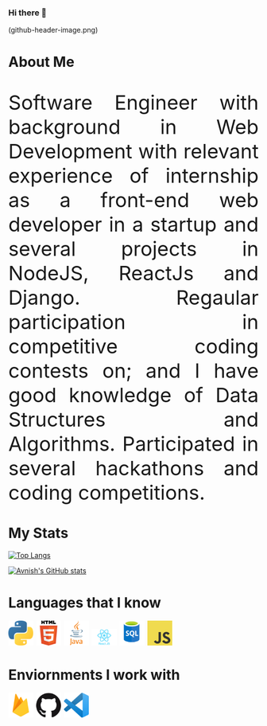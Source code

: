 ### Hi there 👋

<!--
**SoniBhanu/SoniBhanu** is a ✨ _special_ ✨ repository because its `README.md` (this file) appears on your GitHub profile.

Here are some ideas to get you started:

- 🔭 I’m currently working on ...
- 🌱 I’m currently learning ...
- 👯 I’m looking to collaborate on ...
- 🤔 I’m looking for help with ...
- 💬 Ask me about ...
- 📫 How to reach me: ...
- 😄 Pronouns: ...
- ⚡ Fun fact: ...
-->

(github-header-image.png)

# About Me
<p style="text-align: justify; font-size: 40px;">Software Engineer with background in Web Development with relevant experience of internship as a front-end web developer in a startup and several projects in NodeJS, ReactJs and Django. Regaular participation in competitive coding contests on; and I have good knowledge of Data Structures and Algorithms. Participated in several hackathons and coding competitions.
</p>

# My Stats
[![Top Langs](https://github-readme-stats.vercel.app/api/top-langs/?username=SoniBhanu&layout=compact)](https://github.com/SoniBhanu/github-readme-stats)
<br>

<span style="align: text-right">

[![Avnish's GitHub stats](https://github-readme-stats.vercel.app/api?username=SoniBhanu&hide=stars&count_private=true&show_icons=true&theme=radical)](https://github.com/SoniBhanu/github-readme-stats)
</span>
<br>

# Languages that I know

<img src="python.png" style="width: 50px; margin-right: 2px;"/>
<img src="html.png" style="width: 50px; margin-right: 2px;"/>
<img src="java.png" style="width: 50px; margin-right: 2px;"/>
<img src="react.png" style="width: 50px; margin-right: 2px;"/>
<img src="sql.png" style="width: 50px; margin-right: 2px;"/>
<img src="javascript.png" style="width: 50px; margin-right: 2px;"/>
<br>

# Enviornments I work with

<img src="firebase.png" style="width: 50px; margin-right: 2px;"/>
<img src="github.png" style="width: 50px; margin-right: 2px;"/>
<img src="vscode.png" style="width: 50px; margin-right: 10px;"/>
